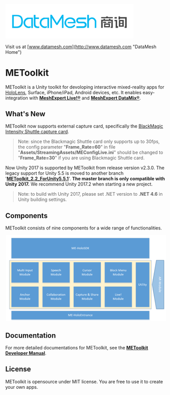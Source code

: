
<img src="https://github.com/DataMesh-OpenSource/MeshExpert-Live/blob/master/resources/datamesh.png" width="400">

   Visit us at [www.datamesh.com](http://www.datamesh.com "DataMesh Home")
                    
# METoolkit

METoolkit is a Unity toolkit for devoloping interactive mixed-reality apps for [HoloLens](https://www.microsoft.com/en-us/hololens "HoloLens Home"), Surface, iPhone/iPad, Android devices, etc. It enables easy-integration with [**MeshExpert Live!&reg;**](https://www.datamesh.com/solution/meshexpert-live "MeshExpert Live!") and [**MeshExpert DataMix&reg;**](https://www.datamesh.com/solution/meshexpert-datamix "MeshExpert DataMix").

## What's New

METoolkit now supports external capture card, specifically the [BlackMagic Intensity Shuttle capture card](https://www.blackmagicdesign.com/products/intensity).
> Note: since the Blackmagic Shuttle card only supports up to 30fps, the config parameter "**Frame_Rate=60**" in file "**Assets/StreamingAssets/MEConfigLive.ini**" should be changed to "**Frame_Rate=30**" if you are using Blackmagic Shuttle card.

Now Unity 2017 is supported by METoolkit from release version v2.3.0. The legacy support for Unity 5.5 is moved to another branch '**[METoolkit_2.2_ForUnity5.5.1](https://github.com/DataMesh-OpenSource/METoolkit/tree/METoolkit_2.2_ForUnity5.5.1)**'. **The master branch is only compatible with Unity 2017.** We recommend Unity 2017.2 when starting a new project.
> Note: to build with Unity 2017, please set .NET version to **.NET 4.6** in Unity building settings.

## Components

METoolkit consists of nine components for a wide range of functionalities.

<p align="center">
<img src="https://github.com/DataMesh-OpenSource/MeshExpert-Live/blob/master/resources/METoolkit-Structure.png" width="500">
</p>

## Documentation

For more detailed documentations for METoolkit, see the [**METoolkit Developer Manual**](http://docs.datamesh.com/projects/me-live/en/latest/METoolkit-overview/).

## License

METoolkit is opensource under MIT license. You are free to use it to create your own apps.
